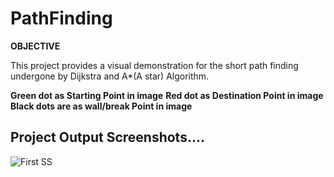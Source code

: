 # PathFinding

**OBJECTIVE**

This project provides a visual demonstration for the short path finding
undergone by Dijkstra and A*(A star) Algorithm.

**Green dot as Starting Point in image**
**Red dot as Destination Point in image**
**Black dots are as wall/break Point in image**

## Project Output Screenshots....
![First SS](https://drive.google.com/file/d/1DKE1o-DI1XQYZ0CwGC1S5wTwlRyPaKIY/view "First SS")
